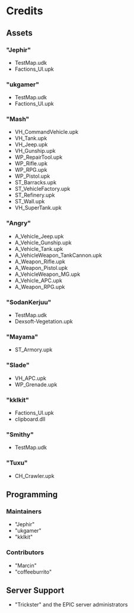 # Credits

## Assets

### "Jephir"

* TestMap.udk
* Factions_UI.upk

### "ukgamer"

* TestMap.udk
* Factions_UI.upk

### "Mash"

* VH_CommandVehicle.upk
* VH_Tank.upk
* VH_Jeep.upk
* VH_Gunship.upk
* WP_RepairTool.upk
* WP_Rifle.upk
* WP_RPG.upk
* WP_Pistol.upk
* ST_Barracks.upk
* ST_VehicleFactory.upk
* ST_Refinery.upk
* ST_Wall.upk
* VH_SuperTank.upk

### "Angry"

* A_Vehicle_Jeep.upk
* A_Vehicle_Gunship.upk
* A_Vehicle_Tank.upk
* A_VehicleWeapon_TankCannon.upk
* A_Weapon_Rifle.upk
* A_Weapon_Pistol.upk
* A_VehicleWeapon_MG.upk
* A_Vehicle_APC.upk
* A_Weapon_RPG.upk

### "SodanKerjuu"

* TestMap.udk
* Dexsoft-Vegetation.upk

### "Mayama"

* ST_Armory.upk

### "Slade"

* VH_APC.upk
* WP_Grenade.upk

### "kklkit"

* Factions_UI.upk
* clipboard.dll

### "Smithy"

* TestMap.udk

### "Tuxu"

* CH_Crawler.upk

## Programming

### Maintainers

* "Jephir"
* "ukgamer"
* "kklkit"

### Contributors

* "Marcin"
* "coffeeburrito"

## Server Support

* "Trickster" and the EPIC server administrators